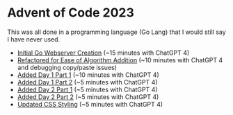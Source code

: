 # Advent of Code 2023

This was all done in a programming language (Go Lang) that I would still say I have never used.

* [Initial Go Webserver Creation](docs/Initial-Go-Webserver-Creation.md)
  (~15 minutes with ChatGPT 4)
* [Refactored for Ease of Algorithm Addition](docs/Refactored-for-Ease-of-Algorithm-Addition.md)
  (~10 minutes with ChatGPT 4 and debugging copy/paste issues)
* [Added Day 1 Part 1](docs/Added-Day-1-Part-1.md) (~10 minutes with ChatGPT 4)
* [Added Day 1 Part 2](docs/Added-Day-1-Part-2.md) (~5 minutes with ChatGPT 4)
* [Added Day 2 Part 1](docs/Added-Day-2-Part-1.md) (~5 minutes with ChatGPT 4)
* [Added Day 2 Part 2](docs/Added-Day-2-Part-2.md) (~5 minutes with ChatGPT 4)
* [Updated CSS Styling](docs/Updated-CSS-Styling.md) (~5 minutes with ChatGPT 4)


